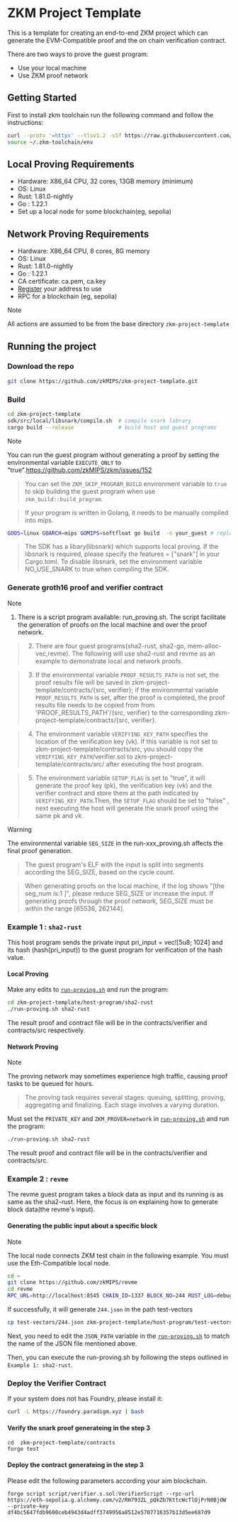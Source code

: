 # ZKM Project Template

This is a template for creating an end-to-end ZKM project which can generate the EVM-Compatible proof and the on chain verification contract.

There are two ways to prove the guest program:

- Use your local machine
- Use ZKM proof network


## Getting Started

First to install zkm toolchain run the following command and follow the instructions:
```sh
curl --proto '=https' --tlsv1.2 -sSf https://raw.githubusercontent.com/zkMIPS/toolchain/refs/heads/main/setup.sh | sh
source ~/.zkm-toolchain/env
```

## Local Proving Requirements

- Hardware: X86_64 CPU, 32 cores, 13GB memory (minimum)
- OS: Linux
- Rust: 1.81.0-nightly
- Go : 1.22.1
- Set up a local node for some blockchain(eg, sepolia)

## Network Proving Requirements

- Hardware: X86_64 CPU, 8 cores, 8G memory
- OS: Linux
- Rust: 1.81.0-nightly
- Go : 1.22.1
- CA certificate: ca.pem, ca.key
- [Register](https://www.zkm.io/apply) your address to use
- RPC for a blockchain (eg, sepolia)

> [!NOTE]
> All actions are assumed to be from the base directory `zkm-project-template`

## Running the project

### Download the repo

```sh
git clone https://github.com/zkMIPS/zkm-project-template.git
```

### Build

```sh
cd zkm-project-template
sdk/src/local/libsnark/compile.sh  # compile snark library
cargo build --release              # build host and guest programs
```

> [!NOTE]
> You can run the guest program without generating a proof by setting the environmental variable `EXECUTE_ONLY` to "true".https://github.com/zkMIPS/zkm/issues/152

> You can set the `ZKM_SKIP_PROGRAM_BUILD` environment variable to `true` to skip building the guest program when use `zkm_build::build_program`.

> If your program is written in Golang, it needs to be manually compiled into mips.
```sh
GOOS=linux GOARCH=mips GOMIPS=softfloat go build  -o your_guest # replace your_guest to your guest programs
``` 

> The SDK has a libary(libsnark) which supports local proving. If the libsnark is required, please specify the features = ["snark"] in your Cargo.toml. To disable libsnark, set the environment variable NO_USE_SNARK to true when compiling the SDK.


### Generate groth16 proof and verifier contract

> [!NOTE]
> 1. There is a script program available: run_proving.sh. The script facilitate the generation of proofs on the local machine and over the proof network.

> 2. There are four guest programs(sha2-rust, sha2-go, mem-alloc-vec,revme). The following will use sha2-rust and revme as an example to demonstrate local and network proofs.

> 3. If the environmental variable `PROOF_RESULTS_PATH` is not set, the proof results file will be saved in zkm-project-template/contracts/{src, verifier}; if the environmental variable `PROOF_RESULTS_PATH` is set, after the proof is completed, the proof results file needs to be copied from from 'PROOF_RESULTS_PATH'/{src, verifier} to the corresponding zkm-project-template/contracts/{src, verifier}. 

> 4. The environment variable `VERIFYING_KEY_PATH` specifies the location of the verification key (vk). If this variable is not set to zkm-project-template/contracts/src, you should copy the  `VERIFYING_KEY_PATH`/verifier.sol to zkm-project-template/contracts/src/ after executing the host program.

> 5. The environment variable `SETUP_FLAG` is set to "true", it will generate  the proof key (pk), the verification key (vk) and the verifier contract and store them at the path indicated by `VERIFYING_KEY_PATH`.Then, the `SETUP_FLAG` should be set to "false" , next executing the host will generate the snark proof using the same pk and vk.

> [!WARNING]
>  The environmental variable `SEG_SIZE` in the run-xxx_proving.sh affects the final proof generation. 

>  The guest program's ELF with the input is split into segments according the SEG_SIZE, based on the cycle count.

>  When generating proofs on the local machine, if the log shows "[the seg_num is:1 ]", please reduce SEG_SIZE or increase the input. If generating proofs through the proof network, SEG_SIZE must be within the range [65536, 262144]. 

### Example 1 : `sha2-rust`

This host program sends the private input pri_input = vec![5u8; 1024] and its hash (hash(pri_input)) to the guest program for verification of the hash value.

#### Local Proving

Make any edits to [`run-proving.sh`](host-program/run-proving.sh) and run the program:

```sh
cd zkm-project-template/host-program/sha2-rust
./run-proving.sh sha2-rust
```

The result proof and contract file will be in the contracts/verifier and contracts/src respectively.

#### Network Proving

> [!NOTE]
> The proving network may sometimes experience high traffic, causing proof tasks to be queued for hours.

> The proving task requires several stages: queuing, splitting, proving, aggregating and finalizing. Each stage involves a varying duration.

Must set the `PRIVATE_KEY` and `ZKM_PROVER=network` in [`run-proving.sh`](host-program/run-proving.sh) and run the program:

```sh
./run-proving.sh sha2-rust
```

The result proof and contract file will be in the contracts/verifier and contracts/src.

### Example 2 : `revme`

The revme guest program takes a block data as input and its running is as same as the sha2-rust. Here, the focus is on explaining how to generate block data(the revme's input).

#### Generating the public input about a specific block

> [!NOTE]
> The local node connects  ZKM test chain in the following example. You must use the Eth-Compatible local node.

```sh
cd ~
git clone https://github.com/zkMIPS/revme
cd revme
RPC_URL=http://localhost:8545 CHAIN_ID=1337 BLOCK_NO=244 RUST_LOG=debug SUITE_JSON_PATH=./test-vectors/244.json cargo run --example process
```

If successfully, it will generate `244.json` in the path test-vectors

```sh
cp test-vectors/244.json zkm-project-template/host-program/test-vectors/
```

Next, you need to edit the `JSON_PATH` variable in the [`run-proving.sh`](host-program/revme/run-proving.sh) to match the name of the  JSON file mentioned above.

Then, you can execute the run-proving.sh by following the steps outlined in `Example 1: sha2-rust`.


### Deploy the Verifier Contract

If your system does not has Foundry, please install it:

```sh
curl -L https://foundry.paradigm.xyz | bash
```
#### Verify the snark proof generateing in the step 3

```
cd  zkm-project-template/contracts
forge test
```

#### Deploy the contract generateing in the step 3

Please edit the following parameters according your aim blockchain.

```
forge script script/verifier.s.sol:VerifierScript --rpc-url https://eth-sepolia.g.alchemy.com/v2/RH793ZL_pQkZb7KttcWcTlOjPrN0BjOW --private-key df4bc5647fdb9600ceb4943d4adff3749956a8512e5707716357b13d5ee687d9
```